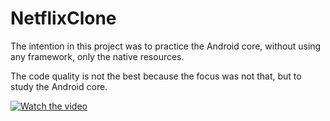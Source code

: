# NetflixClone

The intention in this project was to practice the Android core, without using any framework, only the native resources.

The code quality is not the best because the focus was not that, but to study the Android core.

[![Watch the video](https://i.imgur.com/vKb2F1B.png)](https://www.youtube.com/watch?v=JIjPVOy5Yqk)
